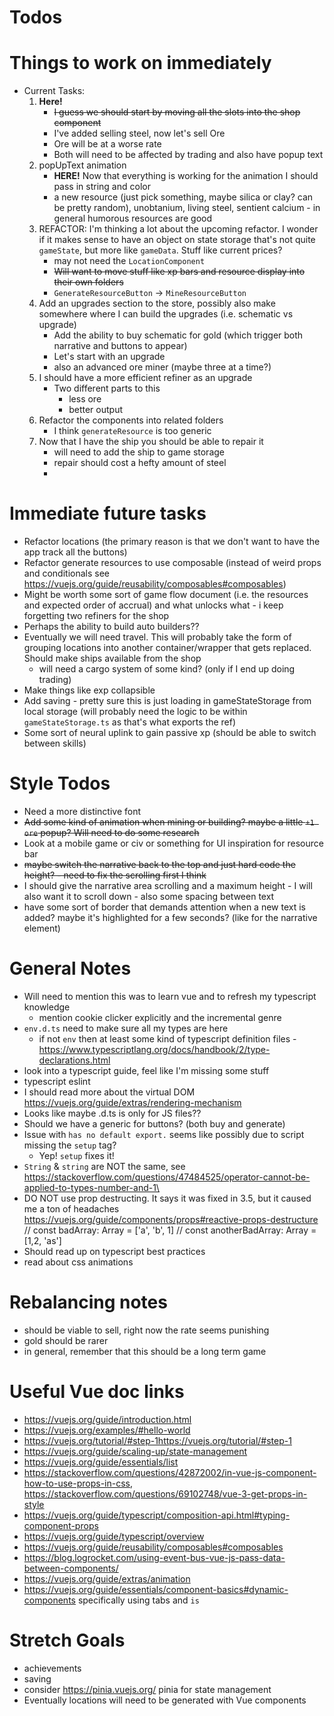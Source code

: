 # Todos

# Things to work on immediately 
* Current Tasks: 
    1. **Here!**  
        - ~~I guess we should start by moving all the slots into the shop component~~
        * I've added selling steel, now let's sell Ore
        * Ore will be at a worse rate
        * Both will need to be affected by trading and also have popup text
    2. popUpText animation
        * **HERE!** Now that everything is working for the animation I should pass in string and color
        - a new resource (just pick something, maybe silica or clay? can be pretty random), unobtanium, living steel, sentient calcium - in general humorous resources are good
    3. REFACTOR: I'm thinking a lot about the upcoming refactor. I wonder if it makes sense to have an object on state storage that's not quite `gameState`, but more like `gameData`. Stuff like current prices?
        - may not need the `LocationComponent` 
        - ~~Will want to move stuff like xp bars and resource display into their own folders~~
        - `GenerateResourceButton` -> `MineResourceButton`
    3. Add an upgrades section to the store, possibly also make somewhere where I can build the upgrades (i.e. schematic vs upgrade)
        * Add the ability to buy schematic for gold (which trigger both narrative and buttons to appear)
        - Let's start with an upgrade
        - also an advanced ore miner (maybe three at a time?)
    4. I should have a more efficient refiner as an upgrade
        * Two different parts to this
            - less ore
            - better output
    5. Refactor the components into related folders
        - I think `generateResource` is too generic
    6. Now that I have the ship you should be able to repair it
        - will need to add the ship to game storage
        - repair should cost a hefty amount of steel
        - 
# Immediate future tasks
* Refactor locations (the primary reason is that we don't want to have the app track all the buttons)
* Refactor generate resources to use composable (instead of weird props and conditionals
see https://vuejs.org/guide/reusability/composables#composables)
* Might be worth some sort of game flow document (i.e. the resources and expected order of accrual) and what unlocks what - i keep forgetting two refiners for the shop
* Perhaps the ability to build auto builders??
* Eventually we will need travel. This will probably take the form of grouping locations into another container/wrapper that gets replaced. Should make ships available from the shop
    - will need a cargo system of some kind? (only if I end up doing trading)
*  Make things like exp collapsible 
* Add saving - pretty sure this is just loading in gameStateStorage from local storage (will probably need the logic to be within `gameStateStorage.ts` as that's what exports the ref)
* Some sort of neural uplink to gain passive xp (should be able to switch between skills)
    

# Style Todos
* Need a more distinctive font 
* ~~Add some kind of animation when mining or building? maybe a little `+1 ore` popup? Will need to do some research~~
* Look at a mobile game or civ or something for UI inspiration for resource bar
* ~~maybe switch the narrative back to the top and just hard code the height? - need to fix the scrolling first I think~~
* I should give the narrative area scrolling and a maximum height - I will also want it to scroll down - also some spacing between text
* have some sort of border that demands attention when a new text is added? maybe it's highlighted for a few seconds? (like for the narrative element)

# General Notes
* Will need to mention this was to learn vue and to refresh my typescript knowledge 
    - mention cookie clicker explicitly and the incremental genre 
* `env.d.ts` need to make sure all my types are here
    - if not `env` then at least some kind of typescript definition files - https://www.typescriptlang.org/docs/handbook/2/type-declarations.html 
* look into a typescript guide, feel like I'm missing some stuff
* typescript eslint
* I should read more about the virtual DOM https://vuejs.org/guide/extras/rendering-mechanism 
* Looks like maybe .d.ts is only for JS files?? 
* Should we have a generic for buttons? (both buy and generate)
* Issue with `has no default export.` seems like possibly due to script missing the `setup` tag?
    - Yep! `setup` fixes it!
* `String` & `string` are NOT the same, see https://stackoverflow.com/questions/47484525/operator-cannot-be-applied-to-types-number-and-1\
* DO NOT use prop destructing. It says it was fixed in 3.5, but it caused me a ton of headaches https://vuejs.org/guide/components/props#reactive-props-destructure
// const badArray: Array<string> = ['a', 'b', 1]
// const anotherBadArray: Array<number> = [1,2, 'as'] 
* Should read up on typescript best practices
* read about css animations

# Rebalancing notes
* should be viable to sell, right now the rate seems punishing
* gold should be rarer
* in general, remember that this should be a long term game

# Useful Vue doc links
* https://vuejs.org/guide/introduction.html
* https://vuejs.org/examples/#hello-world
* https://vuejs.org/tutorial/#step-1https://vuejs.org/tutorial/#step-1
* https://vuejs.org/guide/scaling-up/state-management
* https://vuejs.org/guide/essentials/list 
* https://stackoverflow.com/questions/42872002/in-vue-js-component-how-to-use-props-in-css, https://stackoverflow.com/questions/69102748/vue-3-get-props-in-style
* https://vuejs.org/guide/typescript/composition-api.html#typing-component-props
* https://vuejs.org/guide/typescript/overview
* https://vuejs.org/guide/reusability/composables#composables
* https://blog.logrocket.com/using-event-bus-vue-js-pass-data-between-components/
* https://vuejs.org/guide/extras/animation
* https://vuejs.org/guide/essentials/component-basics#dynamic-components specifically using tabs and `is`

# Stretch Goals
* achievements
* saving
* consider https://pinia.vuejs.org/ pinia for state management
* Eventually locations will need to be generated with Vue components
